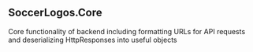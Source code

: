## SoccerLogos.Core

Core functionality of backend including formatting URLs for API requests and deserializing HttpResponses into useful objects







